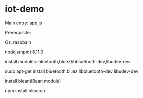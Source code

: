 # iot-demo

Main entry: app.js


Prerequisite:

Os: raspbain

nodejs(npm) 6.11.0

install modules: bluetooth,bluez,libbluetooth-dev,libudev-dev

sudo apt-get install bluetooth bluez libbluetooth-dev libudev-dev

install blean(iBean module)

npm install bleacon
